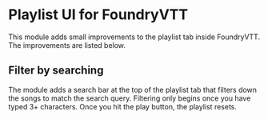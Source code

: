 # Playlist UI for FoundryVTT
This module adds small improvements to the playlist tab inside FoundryVTT. The improvements are listed below.

## Filter by searching
The module adds a search bar at the top of the playlist tab that filters down the songs to match the search query. Filtering only begins once you have typed 3+ characters. Once you hit the play button, the playlist resets.
